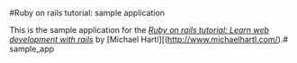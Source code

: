 #Ruby on rails tutorial: sample application 

This is the sample application for the 
[*Ruby on rails tutorial: Learn web development with rails*](http://www.railstutorial.org/)
by [Michael Hartl][(http://www.michaelhartl.com/).# sample_app
